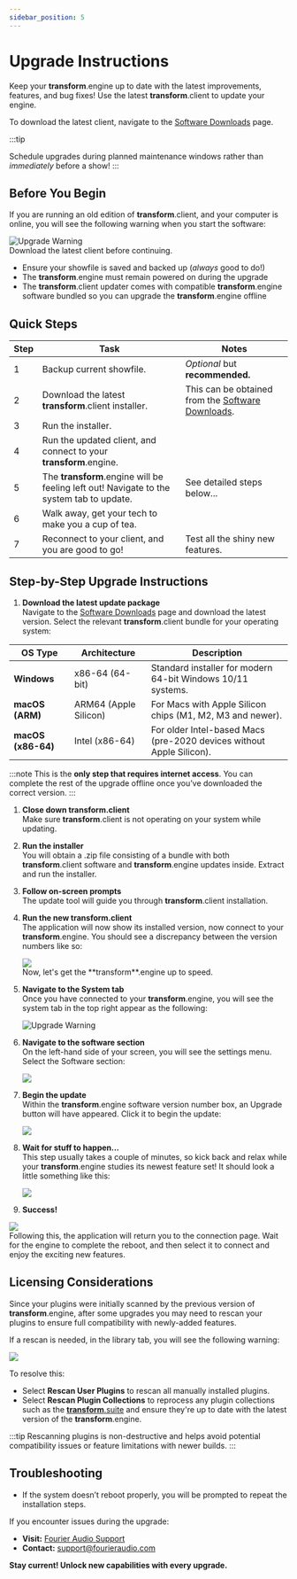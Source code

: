 ```yaml
---
sidebar_position: 5
---
```


# Upgrade Instructions

Keep your **transform**.engine up to date with the latest improvements, features, and bug fixes!
Use the latest **transform**.client to update your engine. 

To download the latest client, navigate to the [Software Downloads](https://docs.fourieraudio.com/downloads/) page.

:::tip

Schedule upgrades during planned maintenance windows rather than *immediately* before a show!
:::


## Before You Begin

If you are running an old edition of **transform**.client, and your computer is online, you will see the following warning when you start the software:
<div style={{ textAlign: "center" }}>
  <img src="/img/update/UpdateWarningv1-4-0.png" alt="Upgrade Warning" style={{ width: "50%" }} />
</div>
Download the latest client before continuing.


- Ensure your showfile is saved and backed up (*always* good to do!)
- The **transform**.engine must remain powered on during the upgrade
- The **transform**.client updater comes with compatible **transform**.engine software bundled so you can upgrade the **transform**.engine offline

## Quick Steps

| Step | Task | Notes |
|------|------|-------|
| 1 | Backup current showfile. | *Optional* but **recommended.** |
| 2 | Download the latest **transform**.client installer. | This can be obtained from the [Software Downloads](https://docs.fourieraudio.com/downloads/).  |
| 3 | Run the installer. |  |
| 4 | Run the updated client, and connect to your **transform**.engine.  | |
| 5 | The **transform**.engine will be feeling left out! Navigate to the system tab to update.  | See detailed steps below... |
| 6 | Walk away, get your tech to make you a cup of tea. | |
| 7 | Reconnect to your client, and you are good to go! | Test all the shiny new features. |

## Step-by-Step Upgrade Instructions

1. **Download the latest update package**  
   Navigate to the [Software Downloads](https://docs.fourieraudio.com/downloads/) page and download the latest version. Select the relevant **transform**.client bundle for your operating system:  
   
| OS Type           | Architecture       | Description                                                                 |
|-------------------|--------------------|-----------------------------------------------------------------------------|
| **Windows**       | x86-64 (64-bit)    | Standard installer for modern 64-bit Windows 10/11 systems.                |
| **macOS (ARM)**   | ARM64 (Apple Silicon) | For Macs with Apple Silicon chips (M1, M2, M3 and newer).                 |
| **macOS (x86-64)**| Intel (x86-64)     | For older Intel-based Macs (pre-2020 devices without Apple Silicon).       |

:::note
This is the **only step that requires internet access**. You can complete the rest of the upgrade offline once you’ve downloaded the correct version.
:::

1. **Close down transform.client**  
   Make sure **transform**.client is not operating on your system while updating.

2. **Run the installer**  
   You will obtain a .zip file consisting of a bundle with both **transform**.client software and **transform**.engine updates inside. Extract and run the installer.

3. **Follow on-screen prompts**  
   The update tool will guide you through **transform**.client installation.
   
4. **Run the new transform.client**  
   The application will now show its installed version, now connect to your **transform**.engine. You should see a discrepancy between the version numbers like so:

      <div style={{ textAlign: "center" }}>
      <img src="/img/update/Versionmismatch.png" style={{ width: "50%" }} />
      </div>  
   Now, let's get the **transform**.engine up to speed.

5. **Navigate to the System tab**  
   Once you have connected to your **transform**.engine, you will see the system tab in the top right appear as the following:
      <div style={{ textAlign: "center" }}>
      <img src="/img/update/SystemNotif.png" alt="Upgrade Warning" style={{ width: "20%", border: "2px solid #AAA" }} />
      </div>  

6. **Navigate to the software section**  
      On the left-hand side of your screen, you will see the settings menu. Select the Software section:
      <div style={{ textAlign: "center" }}>
      <img src="/img/update/Menu.png" style={{ width: "50%", borderRadius: "12px"}} />
      </div>  


8. **Begin the update**  
   Within the **transform**.engine software version number box, an Upgrade button will have appeared. Click it to begin the update:
      <div style={{ textAlign: "center" }}>
      <img src="/img/update/BeginUpdate.png" style={{ width: "50%"}} />
      </div>  

9.  **Wait for stuff to happen...**  
   This step usually takes a couple of minutes, so kick back and relax while your **transform**.engine studies its newest feature set!
   It should look a little something like this:
      <div style={{ textAlign: "center" }}>
      <img src="/img/update/Updateprogress.png" style={{ width: "50%"}} />
      </div>  

10. **Success!**
   
   <div style={{ textAlign: "center" }}>
   <img src="/img/update/UpdateComplete.png" style={{ width: "50%", clipPath: "inset(0 2px 0 0)", position: "relative" }} />
   </div>  
   Following this, the application will return you to the connection page. Wait for the engine to complete the reboot, and then select it to connect and enjoy the exciting new features.

## **Licensing Considerations**
 
Since your plugins were initially scanned by the previous version of **transform**.engine, after some upgrades you may need to rescan your plugins to ensure full compatibility with newly-added features.

If a rescan is needed, in the library tab, you will see the following warning:

<div style={{ textAlign: "center" }}>
<img src="/img/update/Rescan.png" style={{ borderRadius: "12px" }} />
</div>

To resolve this:

- Select **Rescan User Plugins** to rescan all manually installed plugins.
- Select **Rescan Plugin Collections** to reprocess any plugin collections such as the [**transform**.suite](https://fourieraudio.com/suite) and ensure they're up to date with the latest version of the **transform**.engine.

:::tip
Rescanning plugins is non-destructive and helps avoid potential compatibility issues or feature limitations with newer builds.
:::


## Troubleshooting

- If the system doesn’t reboot properly, you will be prompted to repeat the installation steps.
  
If you encounter issues during the upgrade:

- **Visit:** [Fourier Audio Support](https://fourieraudio.com/support)
- **Contact:** [support@fourieraudio.com](mailto:support@fourieraudio.com)


**Stay current! Unlock new capabilities with every upgrade.**
